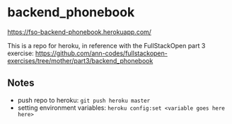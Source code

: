# backend_phonebook
https://fso-backend-phonebook.herokuapp.com/

This is a repo for heroku, in reference with the FullStackOpen part 3 exercise:
https://github.com/ann-codes/fullstackopen-exercises/tree/mother/part3/backend_phonebook

## Notes
- push repo to heroku: `git push heroku master`
- setting environment variables: `heroku config:set <variable goes here here>`